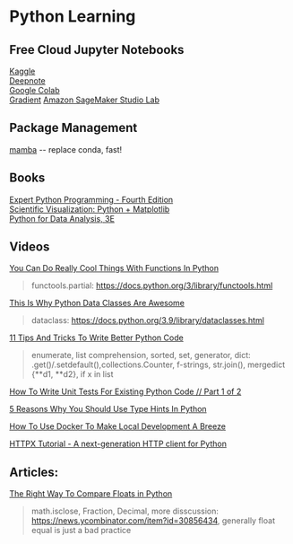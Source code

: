 # Python Learning
## Free Cloud Jupyter Notebooks
[Kaggle](https://www.kaggle.com/)  
[Deepnote](https://deepnote.com/)  
[Google Colab](https://colab.research.google.com/)  
[Gradient](https://gradient.run/) 
[Amazon SageMaker Studio Lab](https://studiolab.sagemaker.aws/)
## Package Management
[mamba](https://github.com/mamba-org/mamba) -- replace conda, fast! 
## Books
[Expert Python Programming - Fourth Edition](https://www.oreilly.com/library/view/expert-python-programming/9781801071109/)  
[Scientific Visualization: Python + Matplotlib](https://github.com/rougier/scientific-visualization-book)  
[Python for Data Analysis, 3E](https://wesmckinney.com/book/)  

## Videos
[You Can Do Really Cool Things With Functions In Python](https://www.youtube.com/watch?v=ph2HjBQuI8Y)  
> functools.partial: https://docs.python.org/3/library/functools.html  

[This Is Why Python Data Classes Are Awesome](https://www.youtube.com/watch?v=CvQ7e6yUtnw)  
> dataclass: https://docs.python.org/3.9/library/dataclasses.html 

[11 Tips And Tricks To Write Better Python Code](https://www.youtube.com/watch?v=8OKTAedgFYg)  
> enumerate, list comprehension, sorted, set, generator, dict: .get()/.setdefault(),collections.Counter, f-strings, str.join(), mergedict {**d1, **d2}, if x in list  

[How To Write Unit Tests For Existing Python Code // Part 1 of 2](https://www.youtube.com/watch?v=ULxMQ57engo)  

[5 Reasons Why You Should Use Type Hints In Python](https://www.youtube.com/watch?v=dgBCEB2jVU0)   

[How To Use Docker To Make Local Development A Breeze](https://www.youtube.com/watch?v=zkMRWDQV4Tg)  

[HTTPX Tutorial - A next-generation HTTP client for Python](https://www.youtube.com/watch?v=qAh5dDODJ5k)  

## Articles:
[The Right Way To Compare Floats in Python](https://davidamos.dev/the-right-way-to-compare-floats-in-python/)
>  math.isclose, Fraction, Decimal, more disscussion: https://news.ycombinator.com/item?id=30856434, generally float equal is just a bad practice
